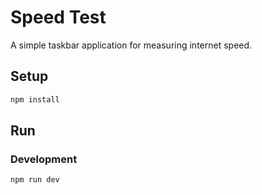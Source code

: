 # Speed Test

A simple taskbar application for measuring internet speed.

## Setup

```bash
npm install
```

## Run

### Development

```bash
npm run dev
```
